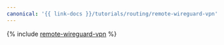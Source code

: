 ```yaml
---
canonical: '{{ link-docs }}/tutorials/routing/remote-wireguard-vpn'
---
```


{% include [remote-wireguard-vpn](../../../_tutorials/routing/remote-wireguard-vpn.md) %}